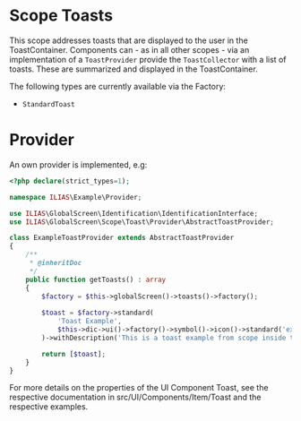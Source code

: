 Scope Toasts
===================
This scope addresses toasts that are displayed to the user in the ToastContainer. Components can - as in all other scopes - via an implementation of a `ToastProvider` provide the `ToastCollector` with a list of toasts. These are summarized and displayed in the ToastContainer.

The following types are currently available via the Factory:

- `StandardToast`

# Provider

An own provider is implemented, e.g:

```php
<?php declare(strict_types=1);

namespace ILIAS\Example\Provider;

use ILIAS\GlobalScreen\Identification\IdentificationInterface;
use ILIAS\GlobalScreen\Scope\Toast\Provider\AbstractToastProvider;

class ExampleToastProvider extends AbstractToastProvider
{
    /**
     * @inheritDoc
     */
    public function getToasts() : array
    {
        $factory = $this->globalScreen()->toasts()->factory();
        
        $toast = $factory->standard(
            'Toast Example', 
            $this->dic->ui()->factory()->symbol()->icon()->standard('exmpl', 'Example')
        )->withDescription('This is a toast example from scope inside the Global Screen');

        return [$toast];
    }
}
```

For more details on the properties of the UI Component Toast, see the respective documentation in src/UI/Components/Item/Toast and the respective examples.
